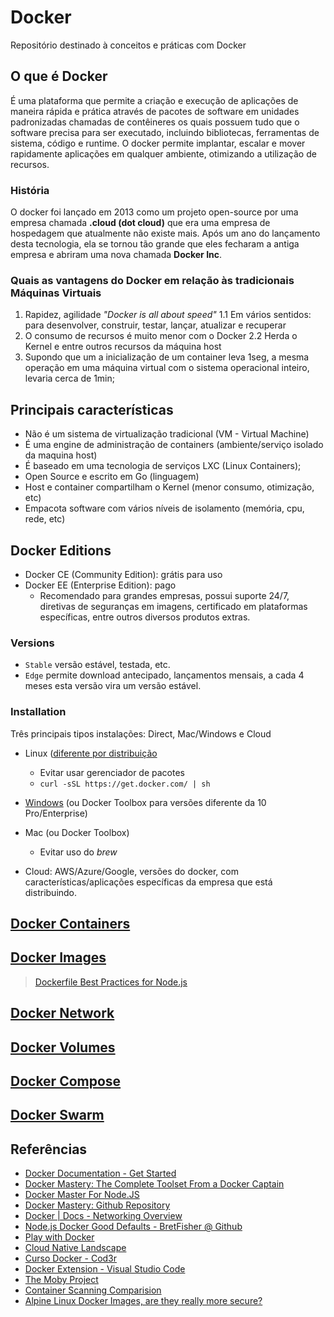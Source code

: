 # Docker

Repositório destinado à conceitos e práticas com Docker

## O que é Docker

É uma plataforma que permite a criação e execução de aplicações de maneira rápida e prática através de pacotes de software em unidades padronizadas chamadas de contêineres os quais possuem tudo que o software precisa para ser executado, incluindo bibliotecas, ferramentas de sistema, código e runtime. O docker permite implantar, escalar e mover rapidamente aplicações em qualquer ambiente, otimizando a utilização de recursos.

### História

O docker foi lançado em 2013 como um projeto open-source por uma empresa chamada **.cloud (dot cloud)** que era uma empresa de hospedagem que atualmente não existe mais. Após um ano do lançamento desta tecnologia, ela se tornou tão grande que eles fecharam a antiga empresa e abriram uma nova chamada **Docker Inc**.

### Quais as vantagens do Docker em relação às tradicionais Máquinas Virtuais

1. Rapidez, agilidade _"Docker is all about speed"_
  1.1 Em vários sentidos: para desenvolver, construir, testar, lançar, atualizar e recuperar
2. O consumo de recursos é muito menor com o Docker
  2.2 Herda o Kernel e entre outros recursos da máquina host
3. Supondo que um a inicialização de um container leva 1seg, a mesma operação em uma máquina virtual com o sistema operacional inteiro, levaria cerca de 1min;

## Principais características

- Não é um sistema de virtualização tradicional (VM - Virtual Machine)
- É uma engine de administração de containers (ambiente/serviço isolado da maquina host)
- É baseado em uma tecnologia de serviços LXC (Linux Containers);
- Open Source e escrito em Go (linguagem)
- Host e container compartilham o Kernel (menor consumo, otimização, etc)
- Empacota software com vários níveis de isolamento (memória, cpu, rede, etc)

## Docker Editions

- Docker CE (Community Edition): grátis para uso
- Docker EE (Enterprise Edition): pago
  - Recomendado para grandes empresas, possui suporte 24/7, diretivas de seguranças em imagens, certificado em plataformas específicas, entre outros diversos produtos extras.

### Versions

- `Stable` versão estável, testada, etc.
- `Edge` permite download antecipado, lançamentos mensais, a cada 4 meses esta versão vira um versão estável.

### Installation

Três principais tipos instalações: Direct, Mac/Windows e Cloud

- Linux ([diferente por distribuição](https://store.docker.com/)
  - Evitar usar gerenciador de pacotes
  - `curl -sSL https://get.docker.com/ | sh`

- [Windows](https://www.docker.com/docker-windows) (ou Docker Toolbox para versões diferente da 10 Pro/Enterprise)

- Mac (ou Docker Toolbox)
  - Evitar uso do _brew_

- Cloud: AWS/Azure/Google, versões do docker, com características/aplicações específicas da empresa que está distribuindo.

## [Docker Containers](/docs/containers.md)

## [Docker Images](/docs/images.md)

> [Dockerfile Best Practices for Node.js](/docs/nodejs-dockerfile-best-practices.md)

## [Docker Network](/docs/network.md)

## [Docker Volumes](/docs/volumes.md)

## [Docker Compose](/docs/compose.md)

## [Docker Swarm](/docs/swarm.md)

## Referências

- [Docker Documentation - Get Started](https://docs.docker.com/get-started/)
- [Docker Mastery: The Complete Toolset From a Docker Captain](https://www.udemy.com/docker-mastery)
- [Docker Master For Node.JS](https://www.udemy.com/docker-mastery-for-nodejs)
- [Docker Mastery: Github Repository](https://github.com/bretfisher/udemy-docker-mastery)
- [Docker | Docs - Networking Overview](https://docs.docker.com/network/)
- [Node.js Docker Good Defaults - BretFisher @ Github](https://github.com/BretFisher/node-docker-good-defaults)
- [Play with Docker](https://labs.play-with-docker.com/)
- [Cloud Native Landscape](https://landscape.cncf.io/)
- [Curso Docker - Cod3r](https://www.udemy.com/curso-docker/)
- [Docker Extension - Visual Studio Code](https://marketplace.visualstudio.com/items?itemName=PeterJausovec.vscode-docker)
- [The Moby Project](https://github.com/moby/moby)
- [Container Scanning Comparision](https://kubedex.com/follow-up-container-scanning-comparison/)
- [Alpine Linux Docker Images, are they really more secure?
](https://www.youtube.com/watch?v=e2pAkcqYCG8)
